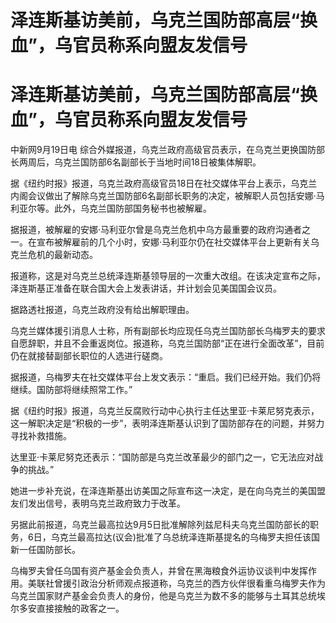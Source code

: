 # 泽连斯基访美前，乌克兰国防部高层“换血”，乌官员称系向盟友发信号

# 泽连斯基访美前，乌克兰国防部高层“换血”，乌官员称系向盟友发信号

中新网9月19日电 综合外媒报道，乌克兰政府高级官员表示，在乌克兰更换国防部长两周后，乌克兰国防部6名副部长于当地时间18日被集体解职。

据《纽约时报》报道，乌克兰政府高级官员18日在社交媒体平台上表示，乌克兰内阁会议做出了解除乌克兰国防部6名副部长职务的决定，被解职人员包括安娜·马利亚尔等。此外，乌克兰国防部国务秘书也被解雇。

据报道，被解雇的安娜·马利亚尔曾是乌克兰危机中乌方最重要的政府沟通者之一。在宣布被解雇前的几个小时，安娜·马利亚尔仍在社交媒体平台上更新有关乌克兰危机的最新动态。

报道称，这是对乌克兰总统泽连斯基领导层的一次重大改组。在该决定宣布之际，泽连斯基正准备在联合国大会上发表讲话，并计划会见美国国会议员。

据路透社报道，乌克兰政府没有给出解职理由。

乌克兰媒体援引消息人士称，所有副部长均应现任乌克兰国防部长乌梅罗夫的要求自愿辞职，并且不会重返岗位。报道称，乌克兰国防部“正在进行全面改革”，目前仍在就接替副部长职位的人选进行磋商。

据报道，乌梅罗夫在社交媒体平台上发文表示：“重启。我们已经开始。我们仍将继续。国防部将继续照常工作。”

据《纽约时报》报道，乌克兰反腐败行动中心执行主任达里亚·卡莱尼努克表示，这一解职决定是“积极的一步”，表明泽连斯基认识到了国防部存在的问题，并努力寻找补救措施。

达里亚·卡莱尼努克还表示：“国防部是乌克兰改革最少的部门之一，它无法应对战争的挑战。”

她进一步补充说，在泽连斯基出访美国之际宣布这一决定，是在向乌克兰的美国盟友们发出信号，表明乌克兰政府致力于改革。

另据此前报道，乌克兰最高拉达9月5日批准解除列兹尼科夫乌克兰国防部长的职务，6日，乌克兰最高拉达(议会)批准了乌总统泽连斯基提名的乌梅罗夫担任该国新一任国防部长。

乌梅罗夫曾任乌国有资产基金会负责人，并曾在黑海粮食外运协议谈判中发挥作用。美联社曾援引政治分析师观点报道称，乌克兰的西方伙伴很看重乌梅罗夫作为乌克兰国家财产基金会负责人的身份，他是乌克兰为数不多的能够与土耳其总统埃尔多安直接接触的政客之一。

